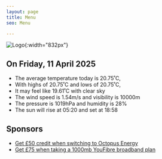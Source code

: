 ```yaml
---
layout: page
title: Menu
seo: Menu

---
```


![Logo](/images/logo.jpg){:width="832px"}

<!-- weather_marker starts -->
## On Friday, 11 April 2025

- The average temperature today is 20.75˚C,
- With highs of 20.75˚C and lows of 20.75˚C,
- It may feel like 19.61˚C with clear sky
- The wind speed is 1.54m/s and visibility is 10000m
- The pressure is 1019hPa and humidity is 28%
- The sun will rise at 05:20 and set at 18:58

<!-- weather_marker ends -->

## Sponsors

- [Get £50 credit when switching to Octopus Energy](https://bit.ly/3oD1nnS)
- [Get £75 when taking a 1000mb YouFibre broadband plan](https://aklam.io/91zWhU?)



